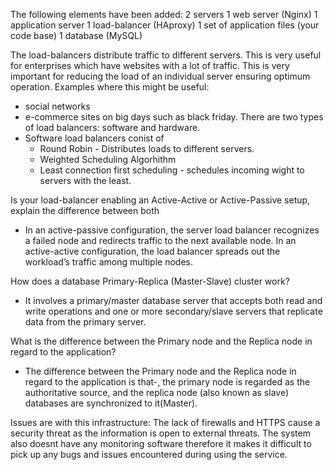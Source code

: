 The following elements have been added:
2 servers
1 web server (Nginx)
1 application server
1 load-balancer (HAproxy)
1 set of application files (your code base)
1 database (MySQL)

The load-balancers distribute traffic to different servers. This is very useful for enterprises which have websites with a lot of traffic.
This is very important for reducing the load of an individual  server ensuring optimum operation.
Examples where this might be useful:
- social networks
- e-commerce sites on big days such as black friday.
There are two types of load balancers: software and hardware.
- Software load balancers conist of 
	- Round Robin - Distributes loads to different servers.
	- Weighted Scheduling Algorhithm 
	- Least connection first scheduling - schedules incoming wight to servers with the least. 

Is your load-balancer enabling an Active-Active or Active-Passive setup, explain the difference between both
- In an active-passive configuration, the server load balancer recognizes a failed node and redirects traffic to the next available node. In an active-active configuration, the load balancer spreads out the workload’s traffic among multiple nodes.

How does a database Primary-Replica (Master-Slave) cluster work?
- It involves a primary/master database server that accepts both read and write operations and one or more secondary/slave servers that replicate data from the primary server.

What is the difference between the Primary node and the Replica node in regard to the application?
- The difference between the Primary node and the Replica node in regard to the application is that-, the primary node is regarded as the authoritative source, and the replica node (also known as slave) databases are synchronized to it(Master).

Issues are with this infrastructure:
The lack of firewalls and HTTPS cause a security threat as the information is open to external threats.
The system also doesnt have any monitoring software therefore it makes it difficult to pick up any bugs and issues encountered during using the service.
